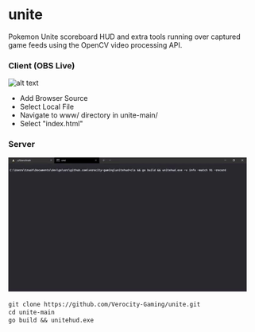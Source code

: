 # unite
Pokemon Unite scoreboard HUD and extra tools running over captured game feeds using the OpenCV video processing API.


### Client (OBS Live)
![alt text](https://github.com/Verocity-Gaming/unite/blob/main/data/client.gif "Client")
- Add Browser Source
- Select Local File
- Navigate to www/ directory in unite-main/
- Select "index.html"

### Server
![alt text](https://github.com/Verocity-Gaming/unite/blob/main/data/server.gif "server")
```
git clone https://github.com/Verocity-Gaming/unite.git
cd unite-main
go build && unitehud.exe
```
